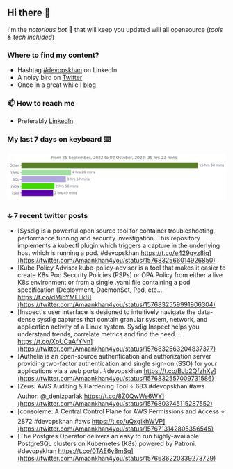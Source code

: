 <!--- [![Hits](https://hits.seeyoufarm.com/api/count/incr/badge.svg?url=https%3A%2F%2Fgithub.com%2Fakhan4u%2Fhit-counter&count_bg=%2379C83D&title_bg=%23555555&icon=&icon_color=%23E7E7E7&title=visits&edge_flat=false)](https://hits.seeyoufarm.com) --->

## Hi there 👋

I'm the _notorious bot_ 🤣 that will keep you updated will all opensource (_tools & tech included_) 

### Where to find my content?

* Hashtag [#devopskhan](https://www.linkedin.com/feed/hashtag/devopskhan) on LinkedIn
* A noisy bird on [Twitter](https://twitter.com/Amaankhan4you)
* Once in a great while I [blog](https://linuxparrot.com) 


### 📫 **How to reach me**

* Preferably [LinkedIn](https://www.linkedin.com/in/amaan-khan-linux-ninja)

### My last 7 days on keyboard ⌨️

<img src="https://github.com/akhan4u/akhan4u/blob/main/images/stat.svg" alt="Amaan's Wakatime Activity!"/>

### 🔝 7 recent twitter posts
<!-- DEVDOJO:START -->
- [Sysdig is a powerful open source tool for container troubleshooting, performance tunning and security investigation. This repository implements a kubectl plugin which triggers a capture in the underlying host which is running a pod. #devopskhan https://t.co/e429gyz8iq](https://twitter.com/Amaankhan4you/status/1576832566014926850)
- [Kube Policy Advisor kube-policy-advisor is a tool that makes it easier to create K8s Pod Security Policies &lpar;PSPs&rpar; or OPA Policy from either a live K8s environment or from a single .yaml file containing a pod specification &lpar;Deployment, DaemonSet, Pod, etc… https://t.co/dMibYMLEk8](https://twitter.com/Amaankhan4you/status/1576832559991906304)
- [Inspect&#39;s user interface is designed to intuitively navigate the data-dense sysdig captures that contain granular system, network, and application activity of a Linux system. Sysdig Inspect helps you understand trends, correlate metrics and find the need… https://t.co/XpUCaAfYNn](https://twitter.com/Amaankhan4you/status/1576832563204837377)
- [Authelia is an open-source authentication and authorization server providing two-factor authentication and single sign-on &lpar;SSO&rpar; for your applications via a web portal. #devopskhan https://t.co/BJb2QfzhXy](https://twitter.com/Amaankhan4you/status/1576832557009731586)
- [Zeus: AWS Auditing &amp; Hardening Tool
⭐️ 683
#devopskhan #aws
Author: @_denizparlak
https://t.co/8Z0QwWe6WY](https://twitter.com/Amaankhan4you/status/1576803745115287552)
- [consoleme: A Central Control Plane for AWS Permissions and Access
⭐️ 2872
#devopskhan #aws
https://t.co/uQxgikhWVP](https://twitter.com/Amaankhan4you/status/1576713142805356545)
- [The Postgres Operator delivers an easy to run highly-available PostgreSQL clusters on Kubernetes &lpar;K8s&rpar; powered by Patroni. #devopskhan https://t.co/0TAE6y8mSq](https://twitter.com/Amaankhan4you/status/1576636220339273729)
<!-- DEVDOJO:END -->

<!-- ![Amaan's GitHub stats](https://github-readme-stats.vercel.app/api?username=akhan4u&count_private=true&show_icons=true&hide=contribs) -->
